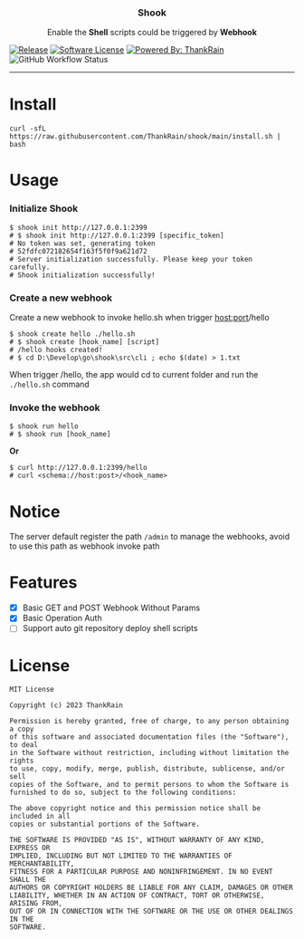 <p align="center">
  <h3 align="center">Shook</h3>
<p align="center">Enable the <strong>Shell</strong> scripts could be triggered by <strong>Webhook</strong></p>
</p>

[![Release](https://img.shields.io/github/release/thankrain/shook.svg?style=for-the-badge)](https://github.com/thankrain/shook/releases/latest)
[![Software License](https://img.shields.io/badge/license-MIT-brightgreen.svg?style=for-the-badge)](/LICENSE)
[![Powered By: ThankRain](https://img.shields.io/badge/powered%20by-thankrain-red.svg?style=for-the-badge)](https://github.com/thankrain)
![GitHub Workflow Status](https://img.shields.io/github/actions/workflow/status/thankrain/shook/release.yml?style=for-the-badge)


---

# Install

```shell
curl -sfL https://raw.githubusercontent.com/ThankRain/shook/main/install.sh | bash
```

# Usage

### Initialize Shook

```shell
$ shook init http://127.0.0.1:2399
# $ shook init http://127.0.0.1:2399 [specific_token]
# No token was set, generating token
# 52fdfc072182654f163f5f0f9a621d72
# Server initialization successfully. Please keep your token carefully.
# Shook initialization successfully!
```

### Create a new webhook

Create a new webhook to invoke hello.sh when trigger <host:port>/hello
```shell
$ shook create hello ./hello.sh
# $ shook create [hook_name] [script]
# /hello hooks created!
# $ cd D:\Develop\go\shook\src\cli ; echo $(date) > 1.txt
```

When trigger /hello, the app would cd to current folder and run the `./hello.sh` command

### Invoke the webhook

```shell
$ shook run hello
# $ shook run [hook_name]
```

**Or**

```shell
$ curl http://127.0.0.1:2399/hello
# curl <schema://host:post>/<hook_name>
```

# Notice

The server default register the path `/admin` to manage the webhooks, avoid to use this path as webhook invoke path

# Features

- [x] Basic GET and POST Webhook Without Params
- [x] Basic Operation Auth
- [ ] Support auto git repository deploy shell scripts

# License

```text
MIT License

Copyright (c) 2023 ThankRain

Permission is hereby granted, free of charge, to any person obtaining a copy
of this software and associated documentation files (the "Software"), to deal
in the Software without restriction, including without limitation the rights
to use, copy, modify, merge, publish, distribute, sublicense, and/or sell
copies of the Software, and to permit persons to whom the Software is
furnished to do so, subject to the following conditions:

The above copyright notice and this permission notice shall be included in all
copies or substantial portions of the Software.

THE SOFTWARE IS PROVIDED "AS IS", WITHOUT WARRANTY OF ANY KIND, EXPRESS OR
IMPLIED, INCLUDING BUT NOT LIMITED TO THE WARRANTIES OF MERCHANTABILITY,
FITNESS FOR A PARTICULAR PURPOSE AND NONINFRINGEMENT. IN NO EVENT SHALL THE
AUTHORS OR COPYRIGHT HOLDERS BE LIABLE FOR ANY CLAIM, DAMAGES OR OTHER
LIABILITY, WHETHER IN AN ACTION OF CONTRACT, TORT OR OTHERWISE, ARISING FROM,
OUT OF OR IN CONNECTION WITH THE SOFTWARE OR THE USE OR OTHER DEALINGS IN THE
SOFTWARE.
```

